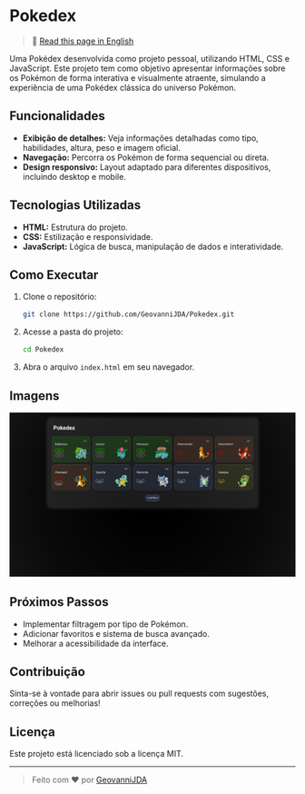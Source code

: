 # Pokedex

> 📖 [Read this page in English](./README.en.md)

Uma Pokédex desenvolvida como projeto pessoal, utilizando HTML, CSS e JavaScript. Este projeto tem como objetivo apresentar informações sobre os Pokémon de forma interativa e visualmente atraente, simulando a experiência de uma Pokédex clássica do universo Pokémon.

## Funcionalidades

- **Exibição de detalhes:** Veja informações detalhadas como tipo, habilidades, altura, peso e imagem oficial.
- **Navegação:** Percorra os Pokémon de forma sequencial ou direta.
- **Design responsivo:** Layout adaptado para diferentes dispositivos, incluindo desktop e mobile.

## Tecnologias Utilizadas

- **HTML:** Estrutura do projeto.
- **CSS:** Estilização e responsividade.
- **JavaScript:** Lógica de busca, manipulação de dados e interatividade.

## Como Executar

1. Clone o repositório:
   ```bash
   git clone https://github.com/GeovanniJDA/Pokedex.git
   ```
2. Acesse a pasta do projeto:
   ```bash
   cd Pokedex
   ```
3. Abra o arquivo `index.html` em seu navegador.

## Imagens

![Demonstração da Pokédex](./assets/img/Pokedex.png)

## Próximos Passos

- Implementar filtragem por tipo de Pokémon.
- Adicionar favoritos e sistema de busca avançado.
- Melhorar a acessibilidade da interface.

## Contribuição

Sinta-se à vontade para abrir issues ou pull requests com sugestões, correções ou melhorias!

## Licença

Este projeto está licenciado sob a licença MIT.

---

> Feito com ❤️ por [GeovanniJDA](https://github.com/GeovanniJDA)
